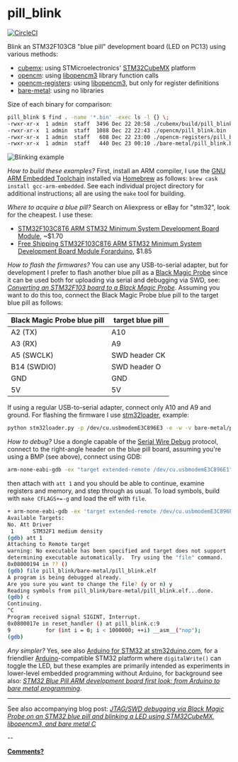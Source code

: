 # pill\_blink

[![CircleCI](https://circleci.com/gh/satoshinm/pill_blink.svg?style=svg)](https://circleci.com/gh/satoshinm/pill_blink)

Blink an STM32F103C8 "blue pill" development board (LED on PC13) using various methods:

* [cubemx](./cubemx): using STMicroelectronics' [STM32CubeMX](http://www.st.com/content/st_com/en/products/ecosystems/stm32-open-development-environment.html) platform
* [opencm](./opencm): using [libopencm3](http://github.com/libopencm3/libopencm3-examples/) library function calls
* [opencm-registers](./opencm-registers): using [libopencm3](http://github.com/libopencm3/libopencm3-examples/), but only for register definitions
* [bare-metal](./bare-metal): using no libraries

Size of each binary for comparison:

```sh
pill_blink $ find . -name '*.bin' -exec ls -l {} \;
-rwxr-xr-x  1 admin  staff  3496 Dec 22 20:58 ./cubemx/build/pill_blink.bin
-rwxr-xr-x  1 admin  staff  1088 Dec 22 22:43 ./opencm/pill_blink.bin
-rwxr-xr-x  1 admin  staff   608 Dec 22 23:00 ./opencm-registers/pill_blink.bin
-rwxr-xr-x  1 admin  staff   440 Dec 23 00:10 ./bare-metal/pill_blink.bin
```

![Blinking example](https://user-images.githubusercontent.com/26856618/34317330-2e0485f2-e761-11e7-9bad-5e27cae52735.png)

*How to build these examples?* First, install an ARM compiler, I use the [GNU ARM Embedded Toolchain](https://launchpad.net/gcc-arm-embedded/)
installed via [Homebrew](https://brew.sh) as follows: `brew cask install gcc-arm-embedded`. See each individual project directory for
additional instructions; all are using the `make` tool for building.

*Where to acquire a blue pill?* Search on Aliexpress or eBay for "stm32", look for the cheapest. I use these:

* [STM32F103C8T6 ARM STM32 Minimum System Development Board Module](https://www.aliexpress.com/item/STM32F103C8T6-ARM-STM32-Minimum-System-Development-Board-Module/32656040083.html), ~$1.70
* [Free Shipping STM32F103C8T6 ARM STM32 Minimum System Development Board Module Forarduino](https://www.aliexpress.com/item/Free-Shipping-STM32F103C8T6-ARM-STM32-Minimum-System-Development-Board-Module-Forarduino/32525208361.html), $1.85

*How to flash the firmwares?* You can use any USB-to-serial adapter, but for development I prefer to flash
another blue pill as a [Black Magic Probe](https://github.com/blacksphere/blackmagic/) since it can be used
both for uploading via serial and debugging via SWD, see:
*[Converting an STM32F103 board to a Black Magic Probe](https://medium.com/@paramaggarwal/converting-an-stm32f103-board-to-a-black-magic-probe-c013cf2cc38c)*.
Assuming you want to do this too, connect the Black Magic Probe blue pill to the target blue pill as follows:

| Black Magic Probe blue pill | target blue pill |
| ----------------- | ------ |
| A2 (TX) | A10 |
| A3 (RX) | A9 |
| A5 (SWCLK) | SWD header CK |
| B14 (SWDIO) | SWD header O |
| GND | GND |
| 5V | 5V |

If using a regular USB-to-serial adapter, connect only A10 and A9 and ground. For flashing the firmware I
use [stm32loader](https://medium.com/@paramaggarwal/converting-an-stm32f103-board-to-a-black-magic-probe-c013cf2cc38c), example:

```sh
python stm32loader.py -p /dev/cu.usbmodemE3C896E3 -e -w -v bare-metal/pill_blink.bin
```

*How to debug?* Use a dongle capable of the [Serial Wire Debug](https://en.wikipedia.org/wiki/JTAG#Serial_Wire_Debug) protocol, connect to
the right-angle header on the blue pill board, assuming you're using a BMP (see above), connect using GDB:

```sh
arm-none-eabi-gdb -ex "target extended-remote /dev/cu.usbmodemE3C896E1" -ex "monitor swdp_scan"
```

then attach with `att 1` and you should be able to continue, examine registers and memory, and step through as usual. To load symbols, build
with `make CFLAGS+=-g` and load the elf with `file`. 

```sh
+ arm-none-eabi-gdb -ex 'target extended-remote /dev/cu.usbmodemE3C896E1' -ex 'monitor swdp_scan'
Available Targets:
No. Att Driver
 1      STM32F1 medium density
(gdb) att 1
Attaching to Remote target
warning: No executable has been specified and target does not support
determining executable automatically.  Try using the "file" command.
0x08000194 in ?? ()
(gdb) file pill_blink/bare-metal/pill_blink.elf
A program is being debugged already.
Are you sure you want to change the file? (y or n) y
Reading symbols from pill_blink/bare-metal/pill_blink.elf...done.
(gdb) c
Continuing.
^C
Program received signal SIGINT, Interrupt.
0x0800017e in reset_handler () at pill_blink.c:9
9	        for (int i = 0; i < 1000000; ++i) __asm__("nop");
(gdb)

```

*Any simpler?* Yes, see also [Arduino for STM32 at stm32duino.com](http://www.stm32duino.com), for a friendlier
[Arduino](https://www.arduino.cc)-compatible STM32 platform where `digitalWrite()` can toggle the LED, but these
examples are primarily intended as experiments in lower-level embedded programming without Arduino, for background see also:
*[STM32 Blue Pill ARM development board first look: from Arduino to bare metal programming](https://satoshinm.github.io/blog/171212_stm32_blue_pill_arm_development_board_first_look_bare_metal_programming.html)*.

---

See also accompanying blog post: *[JTAG/SWD debugging via Black Magic Probe on an STM32 blue pill and blinking a LED using STM32CubeMX, libopencm3, and bare metal C](https://satoshinm.github.io/blog/171223_jtagswdpillblink_jtagswd_debugging_via_black_magic_probe_on_an_stm32_blue_pill_and_blinking_a_led_using_stm32cubemx_libopencm3_and_bare_metal_c.html)*

--

**[Comments?](https://www.reddit.com/r/stm32f4/comments/7lnosf/pill_blink_examples_of_blinking_the_stm32f103c8/)**
